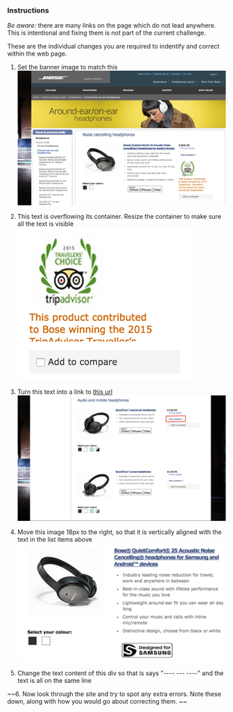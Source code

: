### Instructions

*Be aware:* there are many links on the page which do not lead anywhere. This is intentional and fixing them is not part of the current challenge.

These are the individual changes you are required to indentify and correct within the web page.


1. Set the banner image to match this  
![question1](../noaccess/images/question1.png)  

2. This text is overflowing its container. Resize the container to make sure all the text is visible  
![question 1](../noaccess/images/question2.png)  

3. Turn this text into a link to [this url](https://www.bose.co.uk/GB/en/home-and-personal-audio/headphones/audio-and-mobile-headphones/soundtrue-around-ear-headphones/)  
![question 3](../noaccess/images/question3.png)  

4. Move this image 18px to the right, so that it is vertically aligned with the text in the list items above  
![question 4](../noaccess/images/question4.png)  

5. Change the text content of this div so that is says "---- --- ----" and the text is all on the same line  


~~6. Now look through the site and try to spot any extra errors. Note these down, along with how you would go about correcting them.  ~~
